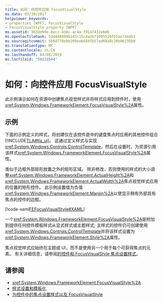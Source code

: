 ```yaml
---
title: 如何：向控件应用 FocusVisualStyle
ms.date: 03/30/2017
helpviewer_keywords:
- properties [WPF], FocusVisualStyle
- FocusVisualStyle property [WPF]
ms.assetid: 363de99e-8ecc-438c-ac4a-f9147432ebd6
ms.openlocfilehash: 53d4984946143c15c4a2b71095529fb5ee7de4b1
ms.sourcegitcommit: 5b6d778ebb269ee6684fb57ad69a8c28b06235b9
ms.translationtype: MT
ms.contentlocale: zh-CN
ms.lasthandoff: 04/08/2019
ms.locfileid: "59133544"
---
```

# <a name="how-to-apply-a-focusvisualstyle-to-a-control"></a>如何：向控件应用 FocusVisualStyle
此示例演示如何在资源中创建焦点视觉样式并将样式应用到控件时，使用<xref:System.Windows.FrameworkElement.FocusVisualStyle%2A>属性。  
  
## <a name="example"></a>示例  
 下面的示例定义的样式，将创建仅在该控件是中的键盘焦点时应用的其他控件组合[!INCLUDE[TLA#tla_ui](../../../../includes/tlasharptla-ui-md.md)]。 这通过定义样式与实现<xref:System.Windows.Controls.ControlTemplate>，然后在设置时，为资源引用该样式<xref:System.Windows.FrameworkElement.FocusVisualStyle%2A>属性。  
  
 类似于边框外部矩形放置之外的矩形区域。 除非修改，否则使用的样式的大小调整<xref:System.Windows.FrameworkElement.ActualHeight%2A>和<xref:System.Windows.FrameworkElement.ActualWidth%2A>焦点视觉样式应用的位置的矩形控件。 此示例设置值为负值<xref:System.Windows.FrameworkElement.Margin%2A>以使显示稍有外部具有焦点的控件的边框。  
  
 [!code-xaml[FEFocusVisualStyle#XAML](~/samples/snippets/csharp/VS_Snippets_Wpf/FEFocusVisualStyle/CS/page1.xaml#xaml)]  
  
 一个<xref:System.Windows.FrameworkElement.FocusVisualStyle%2A>是附加到提供任何控件模板样式从显式样式或主题样式; 主样式的控件仍可创建使用<xref:System.Windows.Controls.ControlTemplate>并将该样式设置为<xref:System.Windows.FrameworkElement.Style%2A>属性。  
  
 焦点视觉样式应始终在主题或 UI，而不是使用另一个用于每个可获得焦点的元素。 有关详细信息，请参阅[的控件和 FocusVisualStyle 焦点设置样式](styling-for-focus-in-controls-and-focusvisualstyle.md)。  
  
## <a name="see-also"></a>请参阅

- <xref:System.Windows.FrameworkElement.FocusVisualStyle%2A>
- [样式设置和模板化](../controls/styling-and-templating.md)
- [为控件中的焦点设置样式以及 FocusVisualStyle](styling-for-focus-in-controls-and-focusvisualstyle.md)
